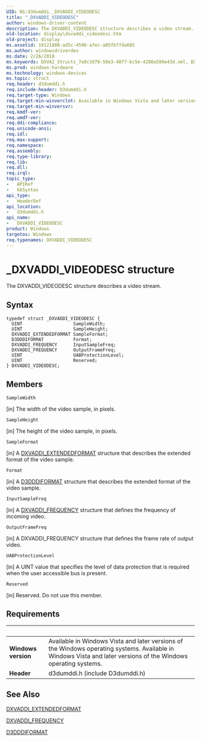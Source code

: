 ```yaml
---
UID: NS:d3dumddi._DXVADDI_VIDEODESC
title: "_DXVADDI_VIDEODESC"
author: windows-driver-content
description: The DXVADDI_VIDEODESC structure describes a video stream.
old-location: display\dxvaddi_videodesc.htm
old-project: display
ms.assetid: 19121888-ad5c-4596-a7ec-a95fbffda685
ms.author: windowsdriverdev
ms.date: 2/26/2018
ms.keywords: DXVA2_Structs_7e8c3d70-50a3-48f7-bc5e-4280a599e43d.xml, DXVADDI_VIDEODESC, DXVADDI_VIDEODESC structure [Display Devices], _DXVADDI_VIDEODESC, d3dumddi/DXVADDI_VIDEODESC, display.dxvaddi_videodesc
ms.prod: windows-hardware
ms.technology: windows-devices
ms.topic: struct
req.header: d3dumddi.h
req.include-header: D3dumddi.h
req.target-type: Windows
req.target-min-winverclnt: Available in Windows Vista and later versions of the Windows operating systems.
req.target-min-winversvr: 
req.kmdf-ver: 
req.umdf-ver: 
req.ddi-compliance: 
req.unicode-ansi: 
req.idl: 
req.max-support: 
req.namespace: 
req.assembly: 
req.type-library: 
req.lib: 
req.dll: 
req.irql: 
topic_type:
-	APIRef
-	kbSyntax
api_type:
-	HeaderDef
api_location:
-	d3dumddi.h
api_name:
-	DXVADDI_VIDEODESC
product: Windows
targetos: Windows
req.typenames: DXVADDI_VIDEODESC
---
```


# _DXVADDI_VIDEODESC structure
The DXVADDI_VIDEODESC structure describes a video stream.

## Syntax
````
typedef struct _DXVADDI_VIDEODESC {
  UINT                   SampleWidth;
  UINT                   SampleHeight;
  DXVADDI_EXTENDEDFORMAT SampleFormat;
  D3DDDIFORMAT           Format;
  DXVADDI_FREQUENCY      InputSampleFreq;
  DXVADDI_FREQUENCY      OutputFrameFreq;
  UINT                   UABProtectionLevel;
  UINT                   Reserved;
} DXVADDI_VIDEODESC;
````

## Members


`SampleWidth`

[in] The width of the video sample, in pixels.

`SampleHeight`

[in] The height of the video sample, in pixels.

`SampleFormat`

[in] A <a href="..\d3dumddi\ns-d3dumddi-_dxvaddi_extendedformat.md">DXVADDI_EXTENDEDFORMAT</a> structure that describes the extended format of the video sample.

`Format`

[in] A <a href="..\d3dukmdt\ne-d3dukmdt-_d3dddiformat.md">D3DDDIFORMAT</a> structure that describes the extended format of the video sample.

`InputSampleFreq`

[in] A <a href="..\d3dumddi\ns-d3dumddi-_dxvaddi_frequency.md">DXVADDI_FREQUENCY</a> structure that defines the frequency of incoming video.

`OutputFrameFreq`

[in] A DXVADDI_FREQUENCY structure that defines the frame rate of output video.

`UABProtectionLevel`

[in] A UINT value that specifies the level of data protection that is required when the user accessible bus is present.

`Reserved`

[in] Reserved. Do not use this member.


## Requirements
| &nbsp; | &nbsp; |
| ---- |:---- |
| **Windows version** | Available in Windows Vista and later versions of the Windows operating systems. Available in Windows Vista and later versions of the Windows operating systems. |
| **Header** | d3dumddi.h (include D3dumddi.h) |

## See Also

<a href="..\d3dumddi\ns-d3dumddi-_dxvaddi_extendedformat.md">DXVADDI_EXTENDEDFORMAT</a>



<a href="..\d3dumddi\ns-d3dumddi-_dxvaddi_frequency.md">DXVADDI_FREQUENCY</a>



<a href="..\d3dukmdt\ne-d3dukmdt-_d3dddiformat.md">D3DDDIFORMAT</a>